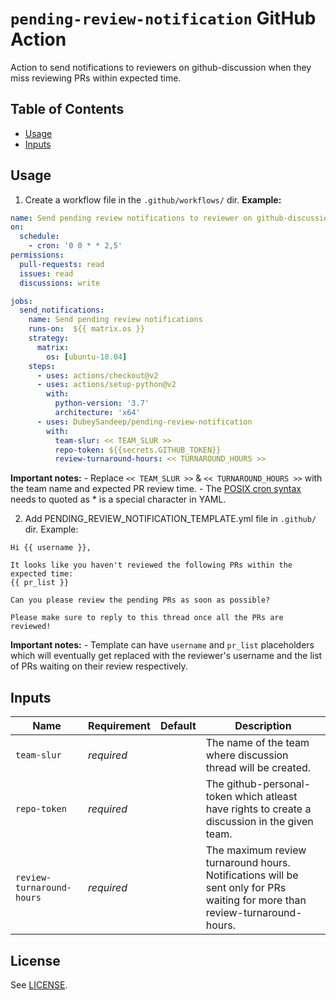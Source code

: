 # `pending-review-notification` GitHub Action

Action to send notifications to reviewers on github-discussion when they miss reviewing PRs within expected time.

## Table of Contents

* [Usage](#usage)
* [Inputs](#inputs)

## Usage

1. Create a workflow file in the `.github/workflows/` dir.
**Example:**
```yaml
name: Send pending review notifications to reviewer on github-discussion
on:
  schedule:
    - cron: '0 0 * * 2,5'
permissions:
  pull-requests: read
  issues: read
  discussions: write

jobs:
  send_notifications:
    name: Send pending review notifications
    runs-on:  ${{ matrix.os }}
    strategy:
      matrix:
        os: [ubuntu-18.04]
    steps:
      - uses: actions/checkout@v2
      - uses: actions/setup-python@v2
        with:
          python-version: '3.7'
          architecture: 'x64'
      - uses: DubeySandeep/pending-review-notification
        with:
          team-slur: << TEAM_SLUR >>
          repo-token: ${{secrets.GITHUB_TOKEN}}
          review-turnaround-hours: << TURNAROUND_HOURS >>
```
  **Important notes:**
    - Replace `<< TEAM_SLUR >>` & `<< TURNAROUND_HOURS >>` with the team name and expected PR review time.
    - The [POSIX cron syntax](https://pubs.opengroup.org/onlinepubs/9699919799/utilities/crontab.html#tag_20_25_07) needs to quoted as * is a special character in YAML.

2. Add PENDING_REVIEW_NOTIFICATION_TEMPLATE.yml file in `.github/` dir.
Example:
```
Hi {{ username }},

It looks like you haven't reviewed the following PRs within the expected time:
{{ pr_list }}

Can you please review the pending PRs as soon as possible?

Please make sure to reply to this thread once all the PRs are reviewed!
```
  **Important notes:**
    - Template can have `username` and  `pr_list` placeholders which will eventually get replaced with the reviewer's username and the list of PRs waiting on their review respectively.

## Inputs

| Name          | Requirement | Default | Description |
| ------------- | ----------- | ------- | ----------- |
| `team-slur`               | _required_  | | The name of the team where discussion thread will be created.|
| `repo-token`              | _required_  | | The github-personal-token which atleast have rights to create a discussion in the given team. |
| `review-turnaround-hours` | _required_  | | The maximum review turnaround hours. Notifications will be sent only for PRs waiting for more than review-turnaround-hours.|


## License

See [LICENSE](LICENSE).
